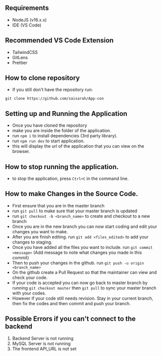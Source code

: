 ## Requirements
- NodeJS (v16.x.x)
- IDE (VS Code)

## Recommended VS Code Extension
- TailwindCSS
- GitLens
- Prettier


## How to clone repository
- If you still don't have the repository run:
```
git clone https://github.com/saisarah/App-con
```

## Setting up and Running the Application
- Once you have cloned the repository
- make you are inside the folder of the application.
- run `npm i` to install dependencies (3rd party library).
- run `npm run dev` to start application.
- this will display the url of the application that you can view on the browser.

## How to stop running the application.
- to stop the application, press `Ctrl+C` in the command line.

## How to make Changes in the Source Code.
- First ensure that you are in the master branch
- run `git pull` to make sure that your master branch is updated
- run `git checkout -b <branch_name>` to create and checkout to a new branch
- Once you are in the new branch you can now start coding and edit your changes you want to make.
- After you are finish editing. run `git add <files_edited>` to add your changes to staging.
- Once you have added all the files you want to include. run `git commit <message>` (Add message to note what changes you made in this commit)
- Then to push your changes in the github. run `git push -u origin <branch_name>`
- On the github create a Pull Request so that the maintainer can view and check your code.
- If your code is accepted you can now go back to master branch by running `git checkout master` then `git pull` to sync your master branch with your codes.
- However if your code still needs revision. Stay in your current branch, then fix the codes and then commit and push your branch.

## Possible Errors if you can't connect to the backend
1. Backend Server is not running
2. MySQL Server is not running
3. The frontend API_URL is not set